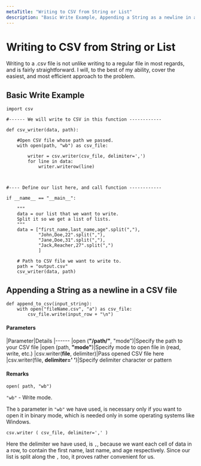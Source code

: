 ```yaml
---
metaTitle: "Writing to CSV from String or List"
description: "Basic Write Example, Appending a String as a newline in a CSV file"
---
```


# Writing to CSV from String or List


Writing to a .csv file is not unlike writing to a regular file in most regards, and is fairly straightforward. I will, to the best of my ability, cover the easiest, and most efficient approach to the problem.



## Basic Write Example


```
import csv

#------ We will write to CSV in this function ------------

def csv_writer(data, path):
    
    #Open CSV file whose path we passed.
    with open(path, "wb") as csv_file:
        
        writer = csv.writer(csv_file, delimiter=',')
        for line in data:
            writer.writerow(line)



#---- Define our list here, and call function ------------

if __name__ == "__main__":

    """
    data = our list that we want to write. 
    Split it so we get a list of lists.
    """
    data = ["first_name,last_name,age".split(","),
            "John,Doe,22".split(","),
            "Jane,Doe,31".split(","),
            "Jack,Reacher,27".split(",")
            ]

    # Path to CSV file we want to write to.
    path = "output.csv"
    csv_writer(data, path)

```



## Appending a String as a newline in a CSV file


```
def append_to_csv(input_string):
    with open("fileName.csv", "a") as csv_file:
        csv_file.write(input_row + "\n")

```



#### Parameters


|Parameter|Details
|------
|open (**"/path/"**, "mode")|Specify the path to your CSV file
|open (path, **"mode"**)|Specify mode to open file in (read, write, etc.)
|csv.writer(**file**, delimiter)|Pass opened CSV file here
|csv.writer(file, **delimiter=' '**)|Specify delimiter character or pattern



#### Remarks


> 
`open( path, "wb")`


`"wb"` - Write mode.

The `b` parameter in `"wb"` we have used, is necessary only if you want to open it in binary mode, which is needed only in some operating systems like Windows.

> 
`csv.writer ( csv_file, delimiter=',' )`


Here the delimiter we have used, is `,`, because we want each cell of data in a row, to contain the first name, last name, and age respectively.
Since our list is split along the `,` too, it proves rather convenient for us.

